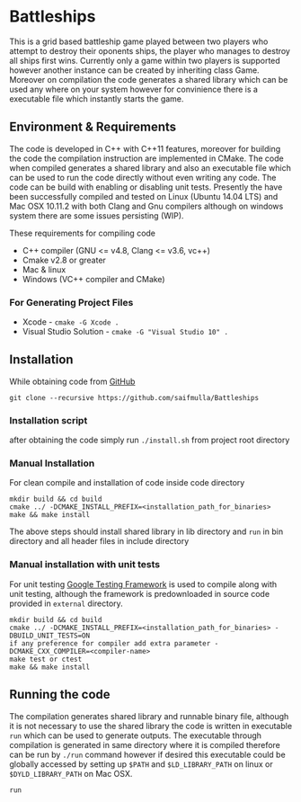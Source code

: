# Battleships

This is a grid based battleship game played between two players who attempt to destroy their oponents ships, the player who manages to destroy all ships first wins. Currently only a game within two players is supported however another instance can be created by inheriting class Game. Moreover on compilation the code generates a shared library which can be used any where on your system however for convinience there is a executable file which instantly starts the game.  

## Environment & Requirements  

The code is developed in C++ with C++11 features, moreover for building the code the compilation instruction are implemented in CMake. The code when compiled generates a shared library and also an executable file which can be used to run the code directly without even writing any code. The code can be build with enabling or disabling unit tests. Presently the have been successfully compiled and tested on Linux (Ubuntu 14.04 LTS) and Mac OSX 10.11.2 with both Clang and Gnu compilers although on windows system there are some issues persisting (WIP).  

These requirements for compiling code  
* C++ compiler (GNU <= v4.8, Clang <= v3.6, vc++)
* Cmake v2.8 or greater
* Mac & linux
* Windows (VC++ compiler and CMake)  

### For Generating Project Files  

* Xcode - `cmake -G Xcode .`
* Visual Studio Solution - `cmake -G "Visual Studio 10" .`  

## Installation

While obtaining code from [GitHub](https://github.com)  
```
git clone --recursive https://github.com/saifmulla/Battleships
```  
### Installation script  

after obtaining the code simply run `./install.sh` from project root directory

### Manual Installation  

For clean compile and installation of code inside code directory
```
mkdir build && cd build
cmake ../ -DCMAKE_INSTALL_PREFIX=<installation_path_for_binaries>
make && make install
```
The above steps should install shared library in lib directory and `run` in bin directory and all header files in include directory

### Manual installation with unit tests
For unit testing [Google Testing Framework](https://github.com/google/googletest) is used to compile along with unit testing, although the framework is predownloaded in source code provided in `external` directory.
```
mkdir build && cd build
cmake ../ -DCMAKE_INSTALL_PREFIX=<installation_path_for_binaries> -DBUILD_UNIT_TESTS=ON
if any preference for compiler add extra parameter -DCMAKE_CXX_COMPILER=<compiler-name>
make test or ctest
make && make install
```  

## Running the code
The compilation generates shared library and runnable binary file, although it is not necessary to use the shared library
the code is written in executable `run` which can be used to generate outputs. The executable through compilation is generated in same directory where it is compiled therefore can be run by `./run` command however if desired this executable could be globally accessed by setting up `$PATH` and `$LD_LIBRARY_PATH` on linux or `$DYLD_LIBRARY_PATH` on Mac OSX.  
```
run
```  